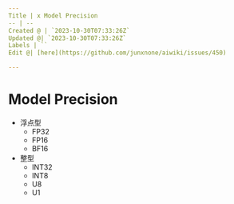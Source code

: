 ```yaml
---
Title | x Model Precision
-- | --
Created @ | `2023-10-30T07:33:26Z`
Updated @| `2023-10-30T07:33:26Z`
Labels | ``
Edit @| [here](https://github.com/junxnone/aiwiki/issues/450)

---
```

# Model Precision

- 浮点型
  - FP32
  - FP16
  - BF16
- 整型
  - INT32
  - INT8
  - U8
  - U1

